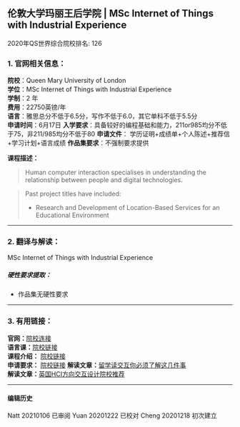 ## 伦敦大学玛丽王后学院 | MSc Internet of Things with Industrial Experience

2020年QS世界综合院校排名: 126  

### 1. 官网相关信息：

**院校**：Queen Mary University of London   
**学位**：MSc Internet of Things with Industrial Experience  
**学制**：2 年  
**费用**：22750英镑/年  
**语言**：雅思总分不低于6.5分，写作不低于6.0，其它单科不低于5.5分  
**申请时间**：6月17日
**入学要求**：具备较好的编程基础和能力，211or985均分不低于75，非211/985均分不低于80
**申请文件**： 学历证明+成绩单+个人陈述+推荐信+学习计划+语言成绩
**作品集要求**：不强制要求提供  

**课程描述：**    

> Human computer interaction specialises in understanding the relationship between people and digital technologies.


> Past project titles have included:
> - Research and Development of Location-Based Services for an Educational Environment


---


### 2. 翻译与解读：
MSc Internet of Things with Industrial Experience
##### 硬性要求提取：
- 作品集无硬性要求  


---


### 3. 有用链接：
**官网：**[院校连接](https://www.qmul.ac.uk/postgraduate/taught/coursefinder/courses/173074.html)  
**语言课：**[院校链接](https://www.qmul.ac.uk/sllf/language-centre/pre-sessional/)  
**课程介绍：** [院校链接](https://www.qmul.ac.uk/postgraduate/taught/coursefinder/courses/173074.html)  
**申请要求：** [院校链接](https://www.qmul.ac.uk/postgraduate/taught/coursefinder/courses/173074.html)
**解读文章：**[留学读交互你必须了解这几件事](http://www.makebi.net/34036.html)  
**解读文章：**[英国HCI方向交互设计院校推荐](http://www.makebi.net/24434.html)   



---


#### 编辑历史  

Natt 20210106 已审阅
Yuan 20201222 已校对
Cheng 20201218 初次建立  
